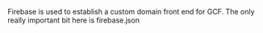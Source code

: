 Firebase is used to establish a custom domain front end for GCF. The only really important bit here is firebase.json